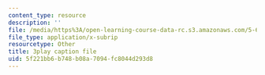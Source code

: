 ```yaml
---
content_type: resource
description: ''
file: /media/https%3A/open-learning-course-data-rc.s3.amazonaws.com/5-60-thermodynamics-kinetics-spring-2008/5f221bb6b748b08a7094fc8044d293d8_TDqx8Zv1rRo.srt
file_type: application/x-subrip
resourcetype: Other
title: 3play caption file
uid: 5f221bb6-b748-b08a-7094-fc8044d293d8
---
```

